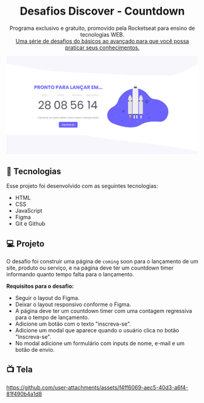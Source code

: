 <h1 align="center"> Desafios Discover - Countdown </h1>

<p align="center">
Programa exclusivo e gratuito, promovido pela Rocketseat para ensino de tecnologias WEB. <br/>
<a href="https://efficient-sloth-d85.notion.site/b0b109c64d0a4a8eb4de547de18fa04d?v=dd9d2f6b0f6542d69807f41312f4116d">Uma série de desafios do básicos ao avançado para que você possa praticar seus conhecimentos.</a>
</p>



<p align="center">
  <img alt="pagina-countdown" src="./assets/Tela_contador.png">
</p>


## 🚀 Tecnologias

Esse projeto foi desenvolvido com as seguintes tecnologias:

- HTML
- CSS
- JavaScript
- Figma
- Git e Github

## 💻 Projeto

O desafio foi construir uma  página de `coming` soon para o lançamento de um site, produto ou serviço, e na página deve ter um countdown timer informando quanto tempo falta para o lançamento.

**Requisitos para o desafio:**
- Seguir o layout do Figma.
- Deixar o layout responsivo conforme o Figma.
- A página deve ter um countdown timer com uma contagem regressiva para o tempo de lançamento.
- Adicione um botão com o texto "inscreva-se".
- Adicione um modal que aparece quando o usuário clica no botão "Inscreva-se".
- No modal adicione um formulário com inputs de nome, e-mail e um botão de envio.

## 📺 Tela

https://github.com/user-attachments/assets/f4ff6069-aec5-40d3-a6f4-81f490b4a1d8



